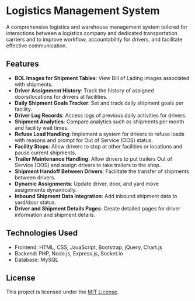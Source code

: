 # Logistics Management System

A comprehensive logistics and warehouse management system tailored for interactions between a logistics company and dedicated transportation carriers and to improve workflow, accountability for drivers, and facilitate effective communication.

## Features

- **BOL Images for Shipment Tables**: View Bill of Lading images associated with shipments.
- **Driver Assignment History**: Track the history of assigned doors/locations for drivers at facilities.
- **Daily Shipment Goals Tracker**: Set and track daily shipment goals per facility.
- **Driver Log Records**: Access logs of previous daily activities for drivers.
- **Shipment Analytics**: Compare analytics such as shipments per month and facility wait times.
- **Refuse Load Handling**: Implement a system for drivers to refuse loads with reasons and prompt for Out of Service (OOS) status.
- **Facility Stops**: Allow drivers to stop at other facilities or locations and pause current shipments.
- **Trailer Maintenance Handling**: Allow drivers to put trailers Out of Service (OOS) and assign drivers to take trailers to the shop.
- **Shipment Handoff Between Drivers**: Facilitate the transfer of shipments between drivers.
- **Dynamic Assignments**: Update driver, door, and yard move assignments dynamically.
- **Inbound Shipment Data Integration**: Add inbound shipment data to yard/door status.
- **Driver and Shipment Details Pages**: Create detailed pages for driver information and shipment details.

## Technologies Used

- Frontend: HTML, CSS, JavaScript, Bootstrap, jQuery, Chart.js
- Backend: PHP, Node.js, Express.js, Socket.io
- Database: MySQL

## License

This project is licensed under the [MIT License](LICENSE.md).
